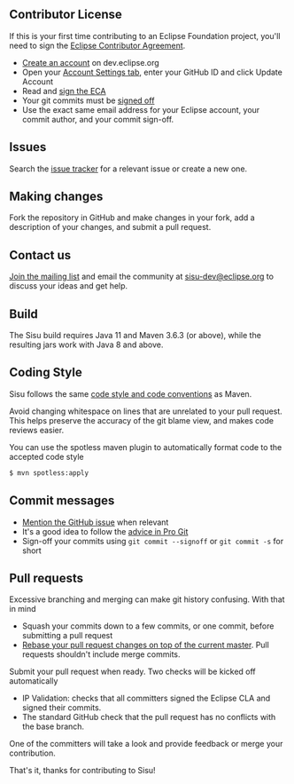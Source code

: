 Contributor License
-------------------

If this is your first time contributing to an Eclipse Foundation project, you'll need to sign the [Eclipse Contributor Agreement][ECA].

- [Create an account](https://dev.eclipse.org/site_login/createaccount.php) on dev.eclipse.org
- Open your [Account Settings tab](https://dev.eclipse.org/site_login/myaccount.php#open_tab_accountsettings), enter your GitHub ID and click Update Account
- Read and [sign the ECA](https://dev.eclipse.org/site_login/myaccount.php#open_tab_cla)
- Your git commits must be [signed off](https://wiki.eclipse.org/Development_Resources/Contributing_via_Git#Signing_off_on_a_commit)
- Use the exact same email address for your Eclipse account, your commit author, and your commit sign-off.

Issues
------

Search the [issue tracker][issue-tracker] for a relevant issue or create a new one.

Making changes
--------------

Fork the repository in GitHub and make changes in your fork, add a description of your changes, and submit a pull request.

Contact us
----------

[Join the mailing list][mailing-list] and email the community at sisu-dev@eclipse.org to discuss your ideas and get help.

Build
-----

The Sisu build requires Java 11 and Maven 3.6.3 (or above), while the resulting jars work with Java 8 and above.

Coding Style
------------

Sisu follows the same [code style and code conventions][style-guide] as Maven.

Avoid changing whitespace on lines that are unrelated to your pull request. This helps preserve the accuracy of the git blame view, and makes code reviews easier.

You can use the spotless maven plugin to automatically format code to the accepted code style

```bash
$ mvn spotless:apply
```

Commit messages
---------------

- [Mention the GitHub issue][github-issue] when relevant
- It's a good idea to follow the [advice in Pro Git](https://git-scm.com/book/ch5-2.html)
- Sign-off your commits using `git commit --signoff` or `git commit -s` for short

Pull requests
-------------

Excessive branching and merging can make git history confusing. With that in mind

- Squash your commits down to a few commits, or one commit, before submitting a pull request
- [Rebase your pull request changes on top of the current master][rebase]. Pull requests shouldn't include merge commits.

Submit your pull request when ready. Two checks will be kicked off automatically

- IP Validation: checks that all committers signed the Eclipse CLA and signed their commits.
- The standard GitHub check that the pull request has no conflicts with the base branch.

One of the committers will take a look and provide feedback or merge your contribution.

That's it, thanks for contributing to Sisu!

[ECA]:             https://www.eclipse.org/legal/ECA.php
[issue-tracker]:   https://github.com/eclipse/sisu.inject/issues
[style-guide]:     https://maven.apache.org/developers/conventions/code.html
[rebase]:          https://github.com/edx/edx-platform/wiki/How-to-Rebase-a-Pull-Request
[github-issue]:    https://help.github.com/articles/closing-issues-via-commit-messages/
[mailing-list]:    https://dev.eclipse.org/mailman/listinfo/sisu-dev
